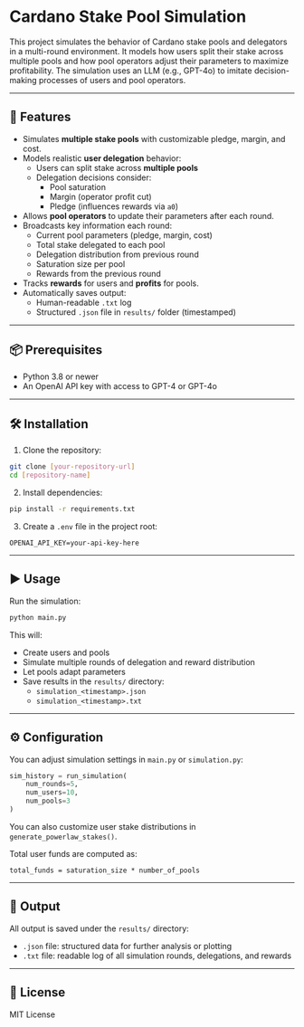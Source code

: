 # Cardano Stake Pool Simulation

This project simulates the behavior of Cardano stake pools and delegators in a multi-round environment. It models how users split their stake across multiple pools and how pool operators adjust their parameters to maximize profitability. The simulation uses an LLM (e.g., GPT-4o) to imitate decision-making processes of users and pool operators.

---

## 🔧 Features

- Simulates **multiple stake pools** with customizable pledge, margin, and cost.
- Models realistic **user delegation** behavior:
  - Users can split stake across **multiple pools**
  - Delegation decisions consider:
    - Pool saturation
    - Margin (operator profit cut)
    - Pledge (influences rewards via `a0`)
- Allows **pool operators** to update their parameters after each round.
- Broadcasts key information each round:
  - Current pool parameters (pledge, margin, cost)
  - Total stake delegated to each pool
  - Delegation distribution from previous round
  - Saturation size per pool
  - Rewards from the previous round
- Tracks **rewards** for users and **profits** for pools.
- Automatically saves output:
  - Human-readable `.txt` log
  - Structured `.json` file in `results/` folder (timestamped)

---

## 📦 Prerequisites

- Python 3.8 or newer
- An OpenAI API key with access to GPT-4 or GPT-4o

---

## 🛠 Installation

1. Clone the repository:

```bash
git clone [your-repository-url]
cd [repository-name]
```

2. Install dependencies:

```bash
pip install -r requirements.txt
```

3. Create a `.env` file in the project root:

```env
OPENAI_API_KEY=your-api-key-here
```

---

## ▶️ Usage

Run the simulation:

```bash
python main.py
```

This will:
- Create users and pools
- Simulate multiple rounds of delegation and reward distribution
- Let pools adapt parameters
- Save results in the `results/` directory:
  - `simulation_<timestamp>.json`
  - `simulation_<timestamp>.txt`

---

## ⚙️ Configuration

You can adjust simulation settings in `main.py` or `simulation.py`:

```python
sim_history = run_simulation(
    num_rounds=5,
    num_users=10,
    num_pools=3
)
```

You can also customize user stake distributions in `generate_powerlaw_stakes()`.

Total user funds are computed as:

```
total_funds = saturation_size * number_of_pools
```

---

## 📁 Output

All output is saved under the `results/` directory:

- `.json` file: structured data for further analysis or plotting
- `.txt` file: readable log of all simulation rounds, delegations, and rewards

---

## 📄 License

MIT License
